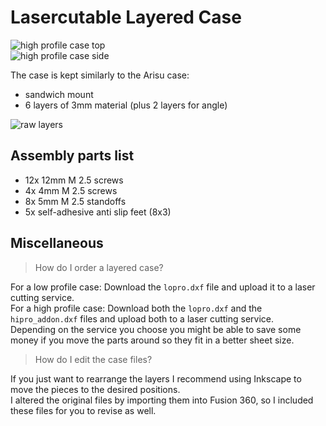 # Lasercutable Layered Case

![high profile case top](https://raw.githubusercontent.com/floookay/img/master/adelheid/case/layers/hp_case_top.png)  
![high profile case side](https://raw.githubusercontent.com/floookay/img/master/adelheid/case/layers/hp_case_side.png)  

The case is kept similarly to the Arisu case:

- sandwich mount
- 6 layers of 3mm material (plus 2 layers for angle)

![raw layers](https://raw.githubusercontent.com/floookay/img/master/adelheid/case/layers/raw_layers.png)

## Assembly parts list

- 12x 12mm M 2.5 screws
- 4x 4mm M 2.5 screws
- 8x 5mm M 2.5 standoffs
- 5x self-adhesive anti slip feet (8x3)

## Miscellaneous

> How do I order a layered case?

For a low profile case: Download the `lopro.dxf` file and upload it to a laser cutting service.  
For a high profile case: Download both the `lopro.dxf` and the `hipro_addon.dxf` files and upload both to a laser cutting service.  
Depending on the service you choose you might be able to save some money if you move the parts around so they fit in a better sheet size.

> How do I edit the case files?

If you just want to rearrange the layers I recommend using Inkscape to move the pieces to the desired positions.  
I altered the original files by importing them into Fusion 360, so I included these files for you to revise as well.
